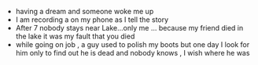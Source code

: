 - having a dream and someone woke me up
- I am recording a on my phone as I tell the story 
- After 7 nobody stays near Lake...only me ... because my friend died in the lake it was my fault that you died
- while going on job , a guy used to polish my boots but one day I look for him only to find out he is dead and nobody knows , I wish where he was